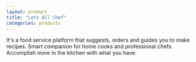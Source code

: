 ```yaml
---
layout: product
title: "Lets All Chef"
categories: products
---
```


It's a food service platform that suggests, orders and guides you to make recipes. Smart companion for home cooks and professional chefs. Accomplish more in the kitchen with what you have.
<!--more-->